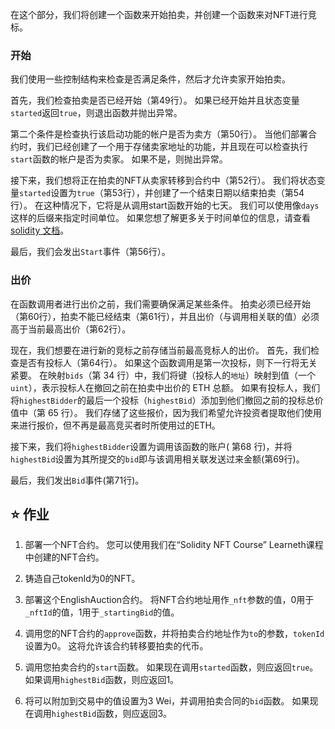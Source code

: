 在这个部分，我们将创建一个函数来开始拍卖，并创建一个函数来对NFT进行竞标。

### 开始

我们使用一些控制结构来检查是否满足条件，然后才允许卖家开始拍卖。

首先，我们检查拍卖是否已经开始（第49行）。 如果已经开始并且状态变量`started`返回`true`，则退出函数并抛出异常。

第二个条件是检查执行该启动功能的帐户是否为卖方（第50行）。 当他们部署合约时，我们已经创建了一个用于存储卖家地址的功能，并且现在可以检查执行`start`函数的帐户是否为卖家。 如果不是，则抛出异常。

接下来，我们想将正在拍卖的NFT从卖家转移到合约中（第52行）。
我们将状态变量`started`设置为`true`（第53行），并创建了一个结束日期以结束拍卖（第54行）。 在这种情况下，它将是从调用start函数开始的七天。 我们可以使用像`days`这样的后缀来指定时间单位。 如果您想了解更多关于时间单位的信息，请查看<a href="https://docs.soliditylang.org/en/latest/units-and-global-variables.html#time-units" target="_blank">solidity 文档</a>。

最后，我们会发出`Start`事件（第56行）。

### 出价

在函数调用者进行出价之前，我们需要确保满足某些条件。 拍卖必须已经开始（第60行），拍卖不能已经结束（第61行），并且出价（与调用相关联的值）必须高于当前最高出价（第62行）。

现在，我们想要在进行新的竞标之前存储当前最高竞标人的出价。
首先，我们检查是否有投标人（第64行）。 如果这个函数调用是第一次投标，则下一行将无关紧要。
在映射`bids`（第 34 行）中，我们将键（投标人的`地址`）映射到值（一个`uint`），表示投标人在撤回之前在拍卖中出价的 ETH 总额。
如果有投标人，我们将`highestBidder`的最后一个投标（`highestBid`）添加到他们撤回之前的投标总价值中（第 65 行）。
我们存储了这些报价，因为我们希望允许投资者提取他们使用来进行报价，但不再是最高竞买者时所使用过的ETH。

接下来，我们将`highestBidder`设置为调用该函数的账户( 第68 行)，并将`highestBid`设置为其所提交的`bid`即与该调用相关联发送过来金额(第69行)。

最后，我们发出`Bid`事件(第71行)。

## ⭐️ 作业

1. 部署一个NFT合约。 您可以使用我们在“Solidity NFT Course” Learneth课程中创建的NFT合约。

2. 铸造自己tokenId为0的NFT。

3. 部署这个EnglishAuction合约。 将NFT合约地址用作`_nft`参数的值，0用于`_nftId`的值，1用于`_startingBid`的值。

4. 调用您的NFT合约的`approve`函数，并将拍卖合约地址作为`to`的参数，`tokenId`设置为0。 这将允许该合约转移要拍卖的代币。

5. 调用您拍卖合约的`start`函数。 如果现在调用`started`函数，则应返回`true`。 如果调用`highestBid`函数，则应返回1。

6. 将可以附加到交易中的值设置为3 Wei，并调用拍卖合同的`bid`函数。 如果现在调用`highestBid`函数，则应返回3。